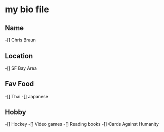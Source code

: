 # my bio file

## Name
-[] Chris Braun

## Location
-[] SF Bay Area

## Fav Food
-[] Thai 
-[] Japanese

## Hobby
-[] Hockey
-[] Video games
-[] Reading books
-[] Cards Against Humanity
